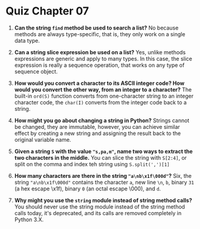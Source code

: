 # Quiz Chapter 07

1. **Can the string `find` method be used to search a list?**
    No because methods are always type-specific, that is, they only work on a single data type.

2. **Can a string slice expression be used on a list?**
    Yes, unlike methods expressions are generic and apply to many types. In this case, the slice expression is really a sequence operation, that works on any type of sequence object.

3. **How would you convert a character to its ASCII integer code? How would you convert the other way, from an integer to a character?**
    The built-in `ord(S)` function converts from one-character string to an integer character code, the `char(I)` converts from the integer code back to a string.

4. **How might you go about changing a string in Python?**
    Strings cannot be changed, they are immutable, however, you can achieve similar effect by creating a new string and assigning the result back to the original variable name.

5. **Given a string `S` with the value `"s,pa,m"`, name two ways to extract the two characters in the middle.**
    You can slice the string with `S[2:4]`, or split on the comma and index teh string using `S.split(',')[1]`

6. **How many characters are there in the string `"a\nb\x1f\000d"`?**
    Six, the string `"a\nb\x1f\000d"` contains the character `a`, new line `\n`, `b`, binary `31` (a hex escape \x1f), binary `0` (an octal escape \000), and `d`.

7. **Why might you use the `string` module instead of string method calls?**
    You should never use the string module instead of the string method calls today, it's deprecated,  and its  calls are removed completely in Python 3.X.
